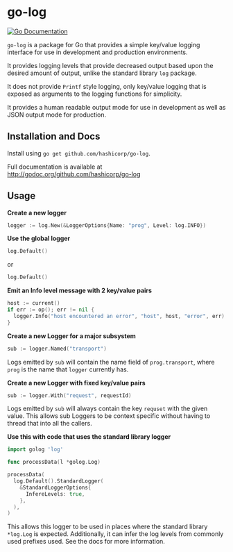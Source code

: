 # go-log

[![Go Documentation](http://img.shields.io/badge/go-documentation-blue.svg?style=flat-square)][godocs]

[godocs]: https://godoc.org/github.com/hashicorp/go-log

`go-log` is a package for Go that provides a simple key/value logging
interface for use in development and production environments.

It provides logging levels that provide decreased output based upon the
desired amount of output, unlike the standard library `log` package.

It does not provide `Printf` style logging, only key/value logging that is
exposed as arguments to the logging functions for simplicity.

It provides a human readable output mode for use in development as well as
JSON output mode for production.

## Installation and Docs

Install using `go get github.com/hashicorp/go-log`.

Full documentation is available at
http://godoc.org/github.com/hashicorp/go-log

## Usage

**Create a new logger**

```go
logger := log.New(&LoggerOptions{Name: "prog", Level: log.INFO})
```

**Use the global logger**
```go
log.Default()
```

or

```go
log.Default()
```

**Emit an Info level message with 2 key/value pairs**

```go
host := current()
if err := op(); err != nil {
  logger.Info("host encountered an error", "host", host, "error", err)
}
```

**Create a new Logger for a major subsystem**

```go
sub := logger.Named("transport")
```

Logs emitted by `sub` will contain the name field of `prog.transport`,
where `prog` is the name that `logger` currently has.

**Create a new Logger with fixed key/value pairs**

```go
sub := logger.With("request", requestId)
```

Logs emitted by `sub` will always contain the key `requset` with the given
value. This allows sub Loggers to be context specific without having to
thread that into all the callers.

**Use this with code that uses the standard library logger**

```go
import golog 'log'

func processData(l *golog.Log)

processData(
  log.Default().StandardLogger(
    &StandardLoggerOptions{
      InfereLevels: true,
    },
  ),
)
```

This allows this logger to be used in places where the standard library
`*log.Log` is expected. Additionally, it can infer the log levels from
commonly used prefixes used. See the docs for more information.

